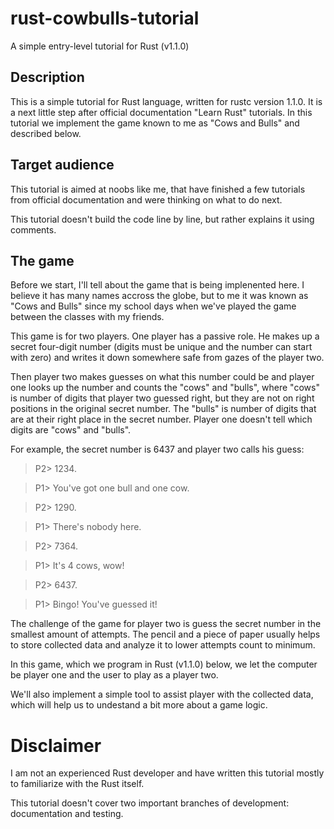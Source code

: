 # rust-cowbulls-tutorial
A simple entry-level tutorial for Rust (v1.1.0)

## Description
This is a simple tutorial for Rust language, written for rustc version 1.1.0.
It is a next little step after official documentation "Learn Rust" tutorials.
In this tutorial we implement the game known to me as "Cows and Bulls" and described below.

## Target audience
This tutorial is aimed at noobs like me, that have finished a few tutorials from official 
documentation and were thinking on what to do next.

This tutorial doesn't build the code line by line, but rather explains it using comments.

## The game
Before we start, I'll tell about the game that is being implenented here. I believe it has many
names accross the globe, but to me it was known as "Cows and Bulls" since my school days when
we've played the game between the classes with my friends.

This game is for two players. One player has a passive role. He makes up a secret four-digit
number (digits must be unique and the number can start with zero) and writes it down somewhere
safe from gazes of the player two.

Then player two makes guesses on what this number could be and player one looks up the number
and counts the "cows" and "bulls", where "cows" is number of digits that player two guessed
right, but they are not on right positions in the original secret number. The "bulls" is number
of digits that are at their right place in the secret number. Player one doesn't tell which
digits are "cows" and "bulls".

For example, the secret number is 6437 and player two calls his guess:

> P2> 1234.

> P1> You've got one bull and one cow.

> P2> 1290.

> P1> There's nobody here.

> P2> 7364.

> P1> It's 4 cows, wow!

> P2> 6437.

> P1> Bingo! You've guessed it!

The challenge of the game for player two is guess the secret number in the smallest amount of
attempts. The pencil and a piece of paper usually helps to store collected data and analyze it
to lower attempts count to minimum.

In this game, which we program in Rust (v1.1.0) below, we let the computer be player one and
the user to play as a player two.

We'll also implement a simple tool to assist player with the collected data, which will help us
to undestand a bit more about a game logic.

# Disclaimer
I am not an experienced Rust developer and have written this tutorial mostly to familiarize with the Rust itself.

This tutorial doesn't cover two important branches of development: documentation and testing.
